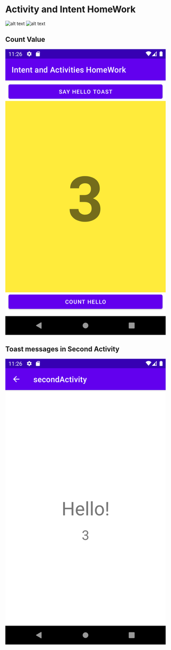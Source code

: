 # Activity and Intent HomeWork
![alt text](intentHomework.gif)
![alt text](intentCoding.gif)

## Count Value
![alt text](h1.png)

## Toast messages in Second Activity
![alt text](h2.png)